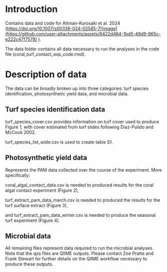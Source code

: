 # Introduction
Contains data and code for Altman-Kurosaki et al. 2024 (https://doi.org/10.1007/s00338-024-02585-7![image](https://github.com/user-attachments/assets/9422d464-1bd5-49d9-965c-e222c47f7578)
).

The data folder contains all data necessary to run the analyses in the code file (coral_turf_contact_exp_code.rmd). 

# Description of data
The data can be broadly broken up into three categories: turf species identification, photosynthetic yield data, and microbial data.

## Turf species identification data
turf_species_cover.csv provides information on turf cover used to produce Figure 1, with cover estimated from turf slides following Diaz-Pulido and McCook 2002. 

turf_species_list_wide.csv is used to create table S1.

## Photosynthetic yield data
Represents the PAM data collected over the course of the experiment. More specifically:

coral_algal_contact_data.csv is needed to produced results for the coral algal contact experiment (Figure 2),

turf_extract_pam_data_march.csv is needed to produced the results for the turf surface extract (Figure 3),

and turf_extract_pam_data_winter.csv is needed to produce the seasonal turf experiment (Figure 4).

## Microbial data
All remaining files represent data required to run the microbial analyses. Note that the qza files are QIIME outputs. Please contact Zoe Pratte and Frank Stewart for further details on the QIIME workflow necessary to produce these outputs. 
